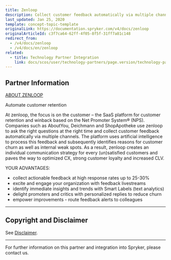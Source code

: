 ```yaml
---
title: Zenloop
description: Collect customer feedback automatically via multiple channels by integrating  Zenlopp into Spryker Commerce OS.
last_updated: Jan 25, 2020
template: concept-topic-template
originalLink: https://documentation.spryker.com/v4/docs/zenloop
originalArticleId: c3f7ca64-62ff-4f05-8f5f-31ff7a81c148
redirect_from:
  - /v4/docs/zenloop
  - /v4/docs/en/zenloop
related:
  - title: Technology Partner Integration
    link: docs/scos/user/technology-partners/page.version/technology-partners.html
---
```


## Partner Information
[ABOUT ZENLOOP](https://www.zenloop.com)

Automate customer retention

At zenloop, the focus is on the customer – the SaaS platform for customer retention and winback based on the Net Promoter System® (NPS). Companies such as AboutYou, Deichmann and ShopApotheke use zenloop to ask the right questions at the right time and collect customer feedback automatically via multiple channels. The platform uses artificial intelligence to process this feedback and subsequently identifies reasons for customer churn as well as internal weak spots. As a result, zenloop creates an individual communication strategy for every (un)satisfied customers and paves the way to optimized CX, strong customer loyalty and increased CLV.

YOUR ADVANTAGES:

* collect actionable feedback at high response rates up to 25-30%
* excite and engage your organization with feedback livestreams
* identify immediate insights and trends with Smart Labels (text analytics)
* delight promoters and critics with personalized replies to reduce churn
* empower improvements - route feedback alerts to colleagues

---

## Copyright and Disclaimer

See [Disclaimer](https://github.com/spryker/spryker-documentation).

---
For further information on this partner and integration into Spryker, please contact us.

<div class="hubspot-form js-hubspot-form" data-portal-id="2770802" data-form-id="163e11fb-e833-4638-86ae-a2ca4b929a41" id="hubspot-1"></div>

